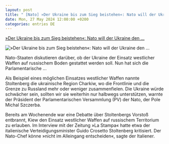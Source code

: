 ```yaml
---
layout: post
title: " [Nato] »Der Ukraine bis zum Sieg beistehen«: Nato will der Ukraine den ..."
date: Mon, 27 May 2024 12:00:00 +0200
categories: entries DE
---
```

[»Der Ukraine bis zum Sieg beistehen«: Nato will der Ukraine den ...](https://www.spiegel.de/ausland/nato-ruft-dazu-auf-der-ukraine-den-einsatz-westlicher-waffen-in-russland-zu-erlauben-a-231aa2d6-f30a-4468-9be2-1934456c0252)

![»Der Ukraine bis zum Sieg beistehen«: Nato will der Ukraine den ...](https://cdn.prod.www.spiegel.de/images/c634d88f-6e1d-42e4-ad25-e358be3e3796_w1200_r1.778_fpx30_fpy54.98.jpg)

Nato-Staaten diskutieren darüber, ob der Ukraine der Einsatz westlicher Waffen auf russischem Boden gestattet werden soll. Nun hat sich die Parlamentarische ...

Als Beispiel eines möglichen Einsatzes westlicher Waffen nannte Stoltenberg die ukrainische Region Charkiw, wo die Frontlinie und die Grenze zu Russland mehr oder weniger zusammenfielen. Die Ukraine würde schwächer sein, sollten wir sie weiterhin nur halbwegs unterstützen, warnte der Präsident der Parlamentarischen Versammlung (PV) der Nato, der Pole Michal Szczerba.

Bereits am Wochenende war eine Debatte über Stoltenbergs Vorstoß entbrannt, Kiew den Einsatz westlicher Waffen auf russischem Territorium zu erlauben. Im Interview mit der Zeitung »La Stampa« hatte etwa der italienische Verteidigungsminister Guido Crosetto Stoltenberg kritisiert. Der Nato-Chef könne »nicht im Alleingang entscheiden«, sagte der Italiener.


